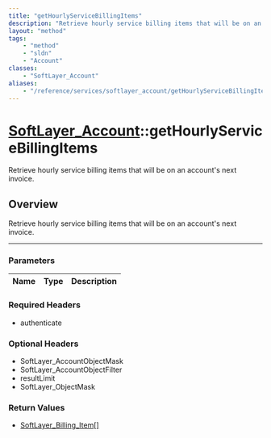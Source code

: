 ```yaml
---
title: "getHourlyServiceBillingItems"
description: "Retrieve hourly service billing items that will be on an account's next invoice."
layout: "method"
tags:
    - "method"
    - "sldn"
    - "Account"
classes:
    - "SoftLayer_Account"
aliases:
    - "/reference/services/softlayer_account/getHourlyServiceBillingItems"
---
```

# [SoftLayer_Account](/reference/services/SoftLayer_Account)::getHourlyServiceBillingItems


Retrieve hourly service billing items that will be on an account's next invoice.


## Overview 
Retrieve hourly service billing items that will be on an account's next invoice.

-----

### Parameters 
|Name | Type | Description |
| --- | --- | --- |


### Required Headers
* authenticate


### Optional Headers
* SoftLayer_AccountObjectMask
* SoftLayer_AccountObjectFilter
* resultLimit
* SoftLayer_ObjectMask

### Return Values
* <a href='/reference/datatypes/SoftLayer_Billing_Item'>SoftLayer_Billing_Item[] </a>




